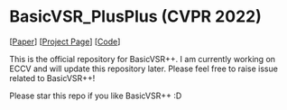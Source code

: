 # BasicVSR_PlusPlus (CVPR 2022)
\[[Paper](https://arxiv.org/abs/2104.13371)\] \[[Project Page](https://ckkelvinchan.github.io/projects/BasicVSR++/)\] \[[Code](https://github.com/open-mmlab/mmediting)\] 

This is the official repository for BasicVSR++. I am currently working on ECCV and will update this repository later. Please feel free to raise issue related to BasicVSR++! 

Please star this repo if you like BasicVSR++ :D
